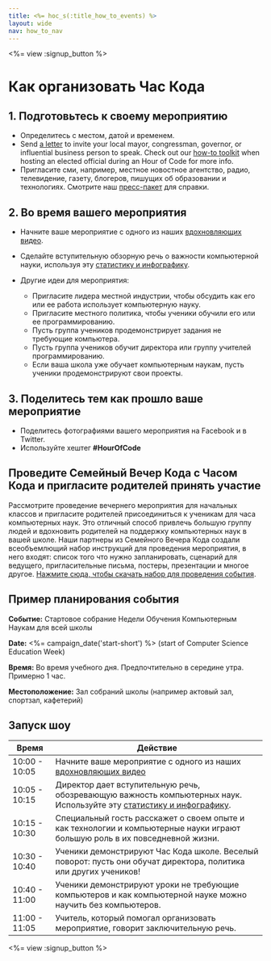```yaml
---
title: <%= hoc_s(:title_how_to_events) %>
layout: wide
nav: how_to_nav
---
```

<%= view :signup_button %>

# Как организовать Час Кода

## 1. Подготовьтесь к своему мероприятию

- Определитесь с местом, датой и временем.
- Send [a letter](https://hourofcode.com/promote/resources#sample-emails) to invite your local mayor, congressman, governor, or influential business person to speak. Check out our [how-to toolkit](<%=localized_file('/files/elected-official.pdf')%>) when hosting an elected official during an Hour of Code for more info.
- Пригласите сми, например, местное новостное агентство, радио, телевидение, газету, блогеров, пишущих об образовании и технологиях. Смотрите наш [пресс-пакет](<%= resolve_url('/promote/press-kit') %>) для справки.

## 2. Во время вашего мероприятия

- Начните ваше мероприятие с одного из наших [вдохновляющих видео](<%= resolve_url('/promote/resources#videos') %>).
- Сделайте вступительную обзорную речь о важности компьютерной науки, используя эту [статистику и инфографику](<%= resolve_url('/promote/stats') %>).   
      
    
- Другие идеи для мероприятия: 
    - Пригласите лидера местной индустрии, чтобы обсудить как его или ее работа использует компьютерную науку.
    - Пригласите местного политика, чтобы ученики обучили его или ее программированию.
    - Пусть группа учеников продемонстрирует задания не требующие компьютера.
    - Пусть группа учеников обучит директора или группу учителей программированию.
    - Если ваша школа уже обучает компьютерным наукам, пусть ученики продемонстрируют свои проекты.

## 3. Поделитесь тем как прошло ваше мероприятие

- Поделитесь фотографиями вашего мероприятия на Facebook и в Twitter. 
- Используйте хештег **#HourOfCode**

## Проведите Семейный Вечер Кода с Часом Кода и пригласите родителей принять участие

Рассмотрите проведение вечернего мероприятия для начальных классов и пригласите родителей присоединиться к ученикам для часа компьютерных наук. Это отличный способ привлечь большую группу людей и вдохновить родителей на поддержку компьютерных наук в вашей школе. Наши партнеры из Семейного Вечера Кода создали всеобъемлющий набор инструкций для проведения мероприятия, в него входят: список того что нужно запланировать, сценарий для ведущего, пригласительные письма, постеры, презентации и многое другое. [Нажмите сюда, чтобы скачать набор для проведения события](http://www.familycodenight.org/DownloadCodeDotOrg.html).

## Пример планирования события

**Событие:** Стартовое собрание Недели Обучения Компьютерным Наукам для всей школы

**Date:** <%= campaign_date('start-short') %> (start of Computer Science Education Week)

**Время:** Во время учебного дня. Предпочтительно в середине утра. Примерно 1 час.

**Местоположение:** Зал собраний школы (например актовый зал, спортзал, кафетерий)   
  


## Запуск шоу

| Время         | Действие                                                                                                                                                   |
| ------------- | ---------------------------------------------------------------------------------------------------------------------------------------------------------- |
| 10:00 - 10:05 | Начните ваше мероприятие с одного из наших [вдохновляющих видео](<%= resolve_url('/promote/resources#videos') %>)                                            |
| 10:05 - 10:15 | Директор дает вступительную речь, обозревающую важность компьютерных наук. Используйте эту [статистику и инфографику](<%= resolve_url('/promote/stats') %>). |
| 10:15 - 10:30 | Специальный гость расскажет о своем опыте и как технологии и компьютерные науки играют большую роль в их повседневной жизни.                               |
| 10:30 - 10:40 | Ученики демонстрируют Час Кода школе. Веселый поворот: пусть они обучат директора, политика или других учеников!                                           |
| 10:40 - 11:00 | Ученики демонстрируют уроки не требующие компьютеров и как компьютерной науке можно научить без компьютеров.                                               |
| 11:00 - 11:05 | Учитель, который помогал организовать мероприятие, говорит заключительную речь.                                                                            |

<%= view :signup_button %>